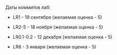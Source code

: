 Даты коммитов лаб:

* LR1 - 19 сентября (желаемая оценка - 5)

* LR2-5 - 18 ноября (желаемая оценка - 5)

* LR0.1-0.2 - 12 декабря (желаемая оценка - 5)

* LR6 - 3 января (желаемая оценка - 5)
